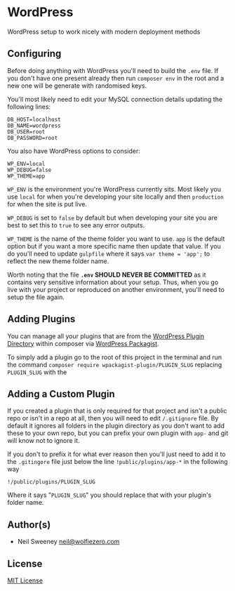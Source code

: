 # WordPress

WordPress setup to work nicely with modern deployment methods


## Configuring

Before doing anything with WordPress you'll need to build the `.env` file. If
you don't have one present already then run `composer env` in the root and a new
one will be generate with randomised keys.

You'll most likely need to edit your MySQL connection details updating the
following lines:

    DB_HOST=localhost
    DB_NAME=wordpress
    DB_USER=root
    DB_PASSWORD=root

You also have WordPress options to consider:

    WP_ENV=local
    WP_DEBUG=false
    WP_THEME=app

`WP_ENV` is the environment you're WordPress currently sits. Most likely you
use `local` for when you're developing your site locally and then `production`
for when the site is put live.

`WP_DEBUG` is set to `false` by default but when developing your site you are
best to set this to `true` to see any error outputs.

`WP_THEME` is the name of the theme folder you want to use. `app` is the default
option but if you want a more specific name then update that value. If you do
you'll need to update  `gulpfile` where it says `var theme = 'app';` to reflect
the new theme folder name.

Worth noting that the file **`.env` SHOULD NEVER BE COMMITTED** as it contains
very sensitive information about your setup. Thus, when you go live with your
project or reproduced on another environment, you'll need to setup the file
again.


## Adding Plugins

You can manage all your plugins that are from the [WordPress Plugin Directory](http://wordpress.org/plugins/)
within composer via [WordPress Packagist](https://wpackagist.org/).

To simply add a plugin go to the root of this project in the terminal and run
the command `composer require wpackagist-plugin/PLUGIN_SLUG` replacing
`PLUGIN_SLUG` with the


## Adding a Custom Plugin

If you created a plugin that is only required for that project and isn't a
public repo or isn't in a repo at all, then you will need to edit `/.gitignore`
file. By default it ignores all folders in the plugin directory as you don't
want to add these to your own repo, but you can prefix your own plugin with
`app-` and git will know not to ignore it.

If you don't to prefix it for what ever reason then you'll just need to add it
to the `.gitingore` file just below the line `!public/plugins/app-*` in the
following way

    !/public/plugins/PLUGIN_SLUG

Where it says "`PLUGIN_SLUG`" you should replace that with your plugin's folder
name.


## Author(s)

- Neil Sweeney <neil@wolfiezero.com>


## License

[MIT License](LICENSE)
